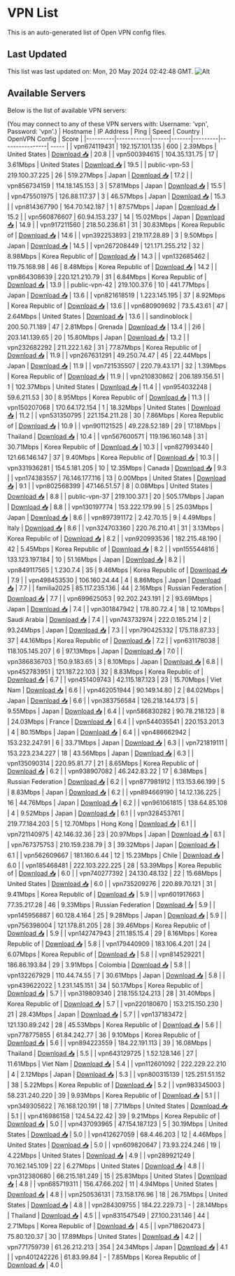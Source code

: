 # VPN List

This is an auto-generated list of Open VPN config files.

## Last Updated

This list was last updated on: Mon, 20 May 2024 02:42:48 GMT.
![Alt](https://repobeats.axiom.co/api/embed/186b98318ef1479477931607c1ad7d823f12451f.svg "Repobeats analytics image")

## Available Servers

Below is the list of available VPN servers:

(You may connect to any of these VPN servers with: Username: 'vpn', Password: 'vpn'.)
| Hostname | IP Address | Ping | Speed | Country | OpenVPN Config | Score |
|----------|------------|------|-------|---------|----------------| ----- |
| vpn674119431 | 192.157.101.135 | 600 | 2.39Mbps | United States | [Download 📥](./configs/server_0_US.ovpn) | 20.8 |
| vpn500394615 | 104.35.131.75 | 17 | 3.61Mbps | United States | [Download 📥](./configs/server_1_US.ovpn) | 19.5 |
| public-vpn-53 | 219.100.37.225 | 26 | 519.27Mbps | Japan | [Download 📥](./configs/server_2_JP.ovpn) | 17.2 |
| vpn856734159 | 114.18.145.153 | 3 | 57.81Mbps | Japan | [Download 📥](./configs/server_3_JP.ovpn) | 15.5 |
| vpn475501975 | 126.88.117.37 | 3 | 46.57Mbps | Japan | [Download 📥](./configs/server_4_JP.ovpn) | 15.3 |
| vpn814367790 | 164.70.142.187 | 1 | 87.57Mbps | Japan | [Download 📥](./configs/server_5_JP.ovpn) | 15.2 |
| vpn560876607 | 60.94.153.237 | 14 | 15.02Mbps | Japan | [Download 📥](./configs/server_6_JP.ovpn) | 14.9 |
| vpn917211560 | 218.50.236.61 | 31 | 30.83Mbps | Korea Republic of | [Download 📥](./configs/server_7_KR.ovpn) | 14.6 |
| vpn392253893 | 219.117.28.89 | 3 | 9.50Mbps | Japan | [Download 📥](./configs/server_8_JP.ovpn) | 14.5 |
| vpn267208449 | 121.171.255.212 | 32 | 8.98Mbps | Korea Republic of | [Download 📥](./configs/server_9_KR.ovpn) | 14.3 |
| vpn132685462 | 119.75.168.98 | 46 | 8.48Mbps | Korea Republic of | [Download 📥](./configs/server_10_KR.ovpn) | 14.2 |
| vpn864308639 | 220.121.210.79 | 31 | 6.84Mbps | Korea Republic of | [Download 📥](./configs/server_11_KR.ovpn) | 13.9 |
| public-vpn-42 | 219.100.37.6 | 10 | 441.77Mbps | Japan | [Download 📥](./configs/server_12_JP.ovpn) | 13.6 |
| vpn821618519 | 1.223.145.195 | 37 | 8.92Mbps | Korea Republic of | [Download 📥](./configs/server_13_KR.ovpn) | 13.6 |
| vpn680909692 | 73.5.43.61 | 47 | 2.64Mbps | United States | [Download 📥](./configs/server_14_US.ovpn) | 13.6 |
| sandinoblock | 200.50.71.189 | 47 | 2.81Mbps | Grenada | [Download 📥](./configs/server_15_GD.ovpn) | 13.4 |
| 2i6 | 203.141.139.65 | 20 | 15.80Mbps | Japan | [Download 📥](./configs/server_16_JP.ovpn) | 13.2 |
| vpn232682292 | 211.222.1.62 | 31 | 77.87Mbps | Korea Republic of | [Download 📥](./configs/server_17_KR.ovpn) | 11.9 |
| vpn267631291 | 49.250.74.47 | 45 | 22.44Mbps | Japan | [Download 📥](./configs/server_18_JP.ovpn) | 11.9 |
| vpn721535507 | 220.79.43.171 | 32 | 1.39Mbps | Korea Republic of | [Download 📥](./configs/server_19_KR.ovpn) | 11.9 |
| vpn210830862 | 206.189.156.51 | 1 | 102.37Mbps | United States | [Download 📥](./configs/server_20_US.ovpn) | 11.4 |
| vpn954032248 | 59.6.211.53 | 30 | 8.95Mbps | Korea Republic of | [Download 📥](./configs/server_21_KR.ovpn) | 11.3 |
| vpn150207068 | 170.64.172.154 | 1 | 18.32Mbps | United States | [Download 📥](./configs/server_22_US.ovpn) | 11.2 |
| vpn531350795 | 221.154.211.28 | 30 | 7.86Mbps | Korea Republic of | [Download 📥](./configs/server_23_KR.ovpn) | 10.9 |
| vpn901121525 | 49.228.52.189 | 29 | 17.18Mbps | Thailand | [Download 📥](./configs/server_24_TH.ovpn) | 10.4 |
| vpn567600571 | 119.196.160.148 | 31 | 30.71Mbps | Korea Republic of | [Download 📥](./configs/server_25_KR.ovpn) | 10.3 |
| vpn827993440 | 121.66.146.147 | 37 | 9.40Mbps | Korea Republic of | [Download 📥](./configs/server_26_KR.ovpn) | 10.3 |
| vpn331936281 | 154.5.181.205 | 10 | 12.35Mbps | Canada | [Download 📥](./configs/server_27_CA.ovpn) | 9.3 |
| vpn174383557 | 76.146.177.116 | 13 | 0.00Mbps | United States | [Download 📥](./configs/server_28_US.ovpn) | 9.1 |
| vpn802568399 | 47.146.51.57 | 8 | 0.08Mbps | United States | [Download 📥](./configs/server_29_US.ovpn) | 8.8 |
| public-vpn-37 | 219.100.37.1 | 20 | 505.17Mbps | Japan | [Download 📥](./configs/server_30_JP.ovpn) | 8.8 |
| vpn130197774 | 153.222.179.99 | 5 | 25.03Mbps | Japan | [Download 📥](./configs/server_31_JP.ovpn) | 8.6 |
| vpn897391172 | 2.42.70.15 | 9 | 4.49Mbps | Italy | [Download 📥](./configs/server_32_IT.ovpn) | 8.6 |
| vpn324703360 | 220.76.210.41 | 31 | 3.13Mbps | Korea Republic of | [Download 📥](./configs/server_33_KR.ovpn) | 8.2 |
| vpn920993536 | 182.215.48.190 | 42 | 5.45Mbps | Korea Republic of | [Download 📥](./configs/server_34_KR.ovpn) | 8.2 |
| vpn155544816 | 133.123.197.184 | 10 | 51.16Mbps | Japan | [Download 📥](./configs/server_35_JP.ovpn) | 8.2 |
| vpn849117565 | 1.230.7.4 | 35 | 9.46Mbps | Korea Republic of | [Download 📥](./configs/server_36_KR.ovpn) | 7.9 |
| vpn498453530 | 106.160.24.44 | 4 | 8.86Mbps | Japan | [Download 📥](./configs/server_37_JP.ovpn) | 7.7 |
| familia2025 | 85.117.235.136 | 44 | 2.16Mbps | Russian Federation | [Download 📥](./configs/server_38_RU.ovpn) | 7.7 |
| vpn699625053 | 92.202.243.191 | 2 | 93.69Mbps | Japan | [Download 📥](./configs/server_39_JP.ovpn) | 7.4 |
| vpn301847942 | 178.80.72.4 | 18 | 12.10Mbps | Saudi Arabia | [Download 📥](./configs/server_40_SA.ovpn) | 7.4 |
| vpn743732974 | 222.0.185.214 | 2 | 93.24Mbps | Japan | [Download 📥](./configs/server_41_JP.ovpn) | 7.3 |
| vpn790425332 | 175.118.87.33 | 37 | 44.16Mbps | Korea Republic of | [Download 📥](./configs/server_42_KR.ovpn) | 7.2 |
| vpn631178038 | 118.105.145.207 | 6 | 97.13Mbps | Japan | [Download 📥](./configs/server_43_JP.ovpn) | 7.0 |
| vpn386836703 | 150.9.183.65 | 3 | 8.10Mbps | Japan | [Download 📥](./configs/server_44_JP.ovpn) | 6.8 |
| vpn452783951 | 121.187.22.103 | 32 | 8.83Mbps | Korea Republic of | [Download 📥](./configs/server_45_KR.ovpn) | 6.7 |
| vpn451409743 | 42.115.187.123 | 23 | 15.70Mbps | Viet Nam | [Download 📥](./configs/server_46_VN.ovpn) | 6.6 |
| vpn462051944 | 90.149.14.80 | 2 | 84.02Mbps | Japan | [Download 📥](./configs/server_47_JP.ovpn) | 6.6 |
| vpn383756584 | 126.218.144.173 | 5 | 9.55Mbps | Japan | [Download 📥](./configs/server_48_JP.ovpn) | 6.4 |
| vpn586830282 | 90.78.218.123 | 8 | 24.03Mbps | France | [Download 📥](./configs/server_49_FR.ovpn) | 6.4 |
| vpn544035541 | 220.153.201.3 | 4 | 80.15Mbps | Japan | [Download 📥](./configs/server_50_JP.ovpn) | 6.4 |
| vpn486662942 | 153.232.247.91 | 6 | 33.71Mbps | Japan | [Download 📥](./configs/server_51_JP.ovpn) | 6.3 |
| vpn721819111 | 153.223.234.227 | 18 | 43.56Mbps | Japan | [Download 📥](./configs/server_52_JP.ovpn) | 6.3 |
| vpn135090314 | 220.95.81.77 | 21 | 8.65Mbps | Korea Republic of | [Download 📥](./configs/server_53_KR.ovpn) | 6.2 |
| vpn938907082 | 46.242.83.22 | 17 | 6.38Mbps | Russian Federation | [Download 📥](./configs/server_54_RU.ovpn) | 6.2 |
| vpn877981912 | 113.153.66.199 | 5 | 8.83Mbps | Japan | [Download 📥](./configs/server_55_JP.ovpn) | 6.2 |
| vpn894669190 | 14.12.136.225 | 16 | 44.76Mbps | Japan | [Download 📥](./configs/server_56_JP.ovpn) | 6.2 |
| vpn961061815 | 138.64.85.108 | 4 | 9.52Mbps | Japan | [Download 📥](./configs/server_57_JP.ovpn) | 6.1 |
| vpn328453761 | 219.77.184.203 | 5 | 12.70Mbps | Hong Kong | [Download 📥](./configs/server_58_HK.ovpn) | 6.1 |
| vpn721140975 | 42.146.32.36 | 23 | 20.97Mbps | Japan | [Download 📥](./configs/server_59_JP.ovpn) | 6.1 |
| vpn767375753 | 210.159.238.79 | 3 | 39.32Mbps | Japan | [Download 📥](./configs/server_60_JP.ovpn) | 6.1 |
| vpn562609667 | 181.160.6.44 | 12 | 15.23Mbps | Chile | [Download 📥](./configs/server_61_CL.ovpn) | 6.0 |
| vpn185468481 | 222.103.222.225 | 28 | 53.39Mbps | Korea Republic of | [Download 📥](./configs/server_62_KR.ovpn) | 6.0 |
| vpn740277392 | 24.130.48.132 | 22 | 15.68Mbps | United States | [Download 📥](./configs/server_63_US.ovpn) | 6.0 |
| vpn735209276 | 220.89.70.121 | 31 | 9.41Mbps | Korea Republic of | [Download 📥](./configs/server_64_KR.ovpn) | 5.9 |
| vpn601917663 | 77.35.217.28 | 46 | 9.33Mbps | Russian Federation | [Download 📥](./configs/server_65_RU.ovpn) | 5.9 |
| vpn145956887 | 60.128.4.164 | 25 | 9.28Mbps | Japan | [Download 📥](./configs/server_66_JP.ovpn) | 5.9 |
| vpn756398004 | 121.178.81.205 | 28 | 39.46Mbps | Korea Republic of | [Download 📥](./configs/server_67_KR.ovpn) | 5.9 |
| vpn142747943 | 211.185.15.4 | 29 | 8.16Mbps | Korea Republic of | [Download 📥](./configs/server_68_KR.ovpn) | 5.8 |
| vpn179440909 | 183.106.4.201 | 24 | 6.07Mbps | Korea Republic of | [Download 📥](./configs/server_69_KR.ovpn) | 5.8 |
| vpn814529221 | 186.86.193.84 | 29 | 3.91Mbps | Colombia | [Download 📥](./configs/server_70_CO.ovpn) | 5.8 |
| vpn132267929 | 110.44.74.55 | 7 | 30.61Mbps | Japan | [Download 📥](./configs/server_71_JP.ovpn) | 5.8 |
| vpn439622022 | 1.231.145.151 | 34 | 50.17Mbps | Korea Republic of | [Download 📥](./configs/server_72_KR.ovpn) | 5.7 |
| vpn319809340 | 218.155.124.213 | 28 | 31.40Mbps | Korea Republic of | [Download 📥](./configs/server_73_KR.ovpn) | 5.7 |
| vpn220180670 | 153.215.150.230 | 21 | 28.43Mbps | Japan | [Download 📥](./configs/server_74_JP.ovpn) | 5.7 |
| vpn137183472 | 121.130.89.242 | 28 | 45.53Mbps | Korea Republic of | [Download 📥](./configs/server_75_KR.ovpn) | 5.6 |
| vpn778775855 | 61.84.242.77 | 36 | 9.10Mbps | Korea Republic of | [Download 📥](./configs/server_76_KR.ovpn) | 5.6 |
| vpn894223559 | 184.22.191.113 | 39 | 16.08Mbps | Thailand | [Download 📥](./configs/server_77_TH.ovpn) | 5.5 |
| vpn643129725 | 1.52.128.146 | 27 | 11.61Mbps | Viet Nam | [Download 📥](./configs/server_78_VN.ovpn) | 5.4 |
| vpn112601092 | 222.229.22.210 | 4 | 2.12Mbps | Japan | [Download 📥](./configs/server_79_JP.ovpn) | 5.3 |
| vpn800315139 | 125.251.51.152 | 38 | 5.22Mbps | Korea Republic of | [Download 📥](./configs/server_80_KR.ovpn) | 5.2 |
| vpn983345003 | 58.231.240.220 | 39 | 9.93Mbps | Korea Republic of | [Download 📥](./configs/server_81_KR.ovpn) | 5.1 |
| vpn349305622 | 76.168.120.191 | 18 | 7.71Mbps | United States | [Download 📥](./configs/server_82_US.ovpn) | 5.1 |
| vpn416986158 | 124.54.22.42 | 39 | 9.21Mbps | Korea Republic of | [Download 📥](./configs/server_83_KR.ovpn) | 5.0 |
| vpn437093965 | 47.154.187.123 | 5 | 30.19Mbps | United States | [Download 📥](./configs/server_84_US.ovpn) | 5.0 |
| vpn412627059 | 68.4.46.203 | 12 | 4.46Mbps | United States | [Download 📥](./configs/server_85_US.ovpn) | 5.0 |
| vpn609820647 | 73.93.224.246 | 19 | 4.22Mbps | United States | [Download 📥](./configs/server_86_US.ovpn) | 4.9 |
| vpn289921249 | 70.162.145.109 | 22 | 6.27Mbps | United States | [Download 📥](./configs/server_87_US.ovpn) | 4.8 |
| vpn312380680 | 66.215.181.249 | 15 | 25.83Mbps | United States | [Download 📥](./configs/server_88_US.ovpn) | 4.8 |
| vpn685719311 | 156.47.66.202 | 11 | 4.94Mbps | United States | [Download 📥](./configs/server_89_US.ovpn) | 4.8 |
| vpn250536131 | 73.158.176.96 | 18 | 26.75Mbps | United States | [Download 📥](./configs/server_90_US.ovpn) | 4.8 |
| vpn284309755 | 184.22.229.73 | - | 28.14Mbps | Thailand | [Download 📥](./configs/server_91_TH.ovpn) | 4.5 |
| vpn831547549 | 27.100.231.146 | 44 | 2.71Mbps | Korea Republic of | [Download 📥](./configs/server_92_KR.ovpn) | 4.5 |
| vpn718620473 | 75.80.120.37 | 30 | 17.89Mbps | United States | [Download 📥](./configs/server_93_US.ovpn) | 4.2 |
| vpn771759739 | 61.26.212.213 | 354 | 24.34Mbps | Japan | [Download 📥](./configs/server_94_JP.ovpn) | 4.1 |
| vpn401242226 | 61.83.99.84 | - | 7.85Mbps | Korea Republic of | [Download 📥](./configs/server_95_KR.ovpn) | 4.0 |
